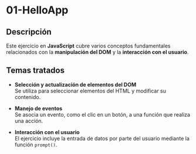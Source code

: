 # 01-HelloApp

## Descripción

Este ejercicio en **JavaScript** cubre varios conceptos fundamentales relacionados con la **manipulación del DOM** y la **interacción con el usuario**.

## Temas tratados

- **Selección y actualización de elementos del DOM**  
  Se utiliza para seleccionar elementos del HTML y modificar su contenido.

- **Manejo de eventos**  
  Se asocia un evento, como el clic en un botón, a una función que realiza una acción.

- **Interacción con el usuario**  
  El ejercicio incluye la entrada de datos por parte del usuario mediante la función `prompt()`.
